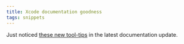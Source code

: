 ```yaml
---
title: Xcode documentation goodness
tags: snippets
---
```


Just noticed [these new tool-tips](http://wincent.com/a/about/wincent/weblog/documentation-goodness.png) in the latest documentation update.
